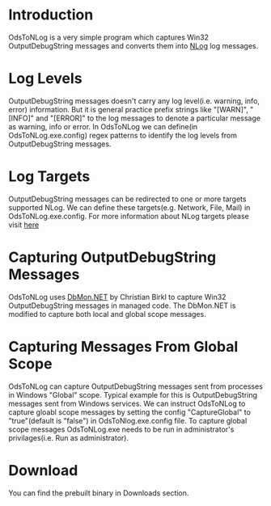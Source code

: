 Introduction
============
OdsToNLog is a very simple program which captures Win32 OutputDebugString messages and converts them into [NLog](http://nlog-project.org/) log messages. 

Log Levels
==========
OutputDebugString messages doesn't carry any log level(i.e. warning, info, error) information. But it is general practice prefix strings like "[WARN]", "[INFO]" and "[ERROR]" to the log messages to denote a particular message as warning, info or error. In OdsToNLog we can define(in OdsToNLog.exe.config) regex patterns to identify the log levels from OutputDebugString messages.

Log Targets
===========
OutputDebugString messages can be redirected to one or more targets supported NLog. We can define these targets(e.g. Network, File, Mail) in OdsToNLog.exe.config. For more information about NLog targets please visit [here](http://nlog-project.org/wiki/Targets)

Capturing OutputDebugString Messages
===========================================
OdsToNLog uses [DbMon.NET](http://www.codeproject.com/Articles/13345/DbMon-NET-A-simple-NET-OutputDebugString-capturer) by Christian Birkl to capture Win32 OutputDebugString messages in managed code. The DbMon.NET is modified to capture both local and global scope messages.

Capturing Messages From Global Scope
===========================================
OdsToNLog can capture OutputDebugString messages sent from processes in Windows "Global" scope. Typical example for this is OutputDebugString messages sent from Windows services. We can instruct OdsToNLog to capture gloabl scope messages by setting the config "CaptureGlobal" to "true"(default is "false") in OdsToNlog.exe.config file. To capture global scope messages OdsToNLog.exe needs to be run in administrator's privilages(i.e. Run as administrator).

Download
========
You can find the prebuilt binary in Downloads section.